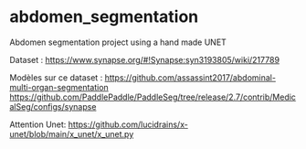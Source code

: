# abdomen_segmentation
Abdomen segmentation project using a hand made UNET

Dataset : https://www.synapse.org/#!Synapse:syn3193805/wiki/217789

Modèles sur ce dataset :
https://github.com/assassint2017/abdominal-multi-organ-segmentation
https://github.com/PaddlePaddle/PaddleSeg/tree/release/2.7/contrib/MedicalSeg/configs/synapse

Attention Unet:
https://github.com/lucidrains/x-unet/blob/main/x_unet/x_unet.py